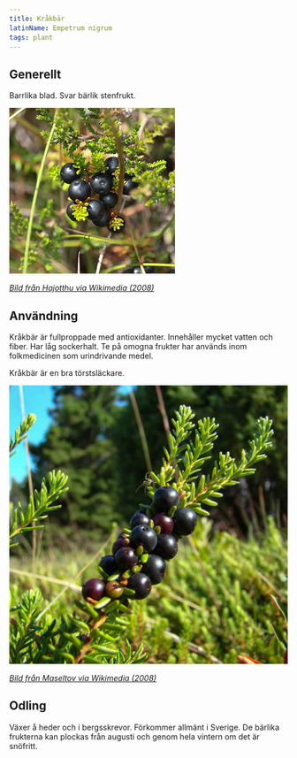 ```yaml
---
title: Kråkbär
latinName: Empetrum nigrum
tags: plant
---
```


## Generellt

Barrlika blad. Svar bärlik stenfrukt.

![](/static/img/empetrum-nigrum-1.jpg)

[_Bild från Hajotthu via Wikimedia (2008)_](https://commons.wikimedia.org/wiki/File:Empetrum_nigrum_(1).JPG)

## Användning

Kråkbär är fullproppade med antioxidanter. Innehåller mycket vatten och fiber. Har låg sockerhalt. Te på omogna frukter har används inom folkmedicinen som urindrivande medel.

Kråkbär är en bra törstsläckare.

![](/static/img/empetrum-nigrum-2.jpg)

[_Bild från Maseltov via Wikimedia (2008)_](https://commons.wikimedia.org/wiki/File:Empetrum_nigrum_by_Maseltov_2.jpg)

## Odling

Växer å heder och i bergsskrevor. Förkommer allmänt i Sverige. De bärlika frukterna kan plockas från augusti och genom hela vintern om det är snöfritt.

